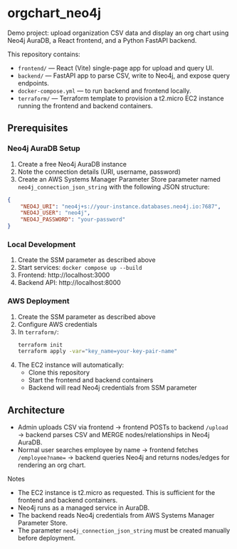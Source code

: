 # orgchart_neo4j

Demo project: upload organization CSV data and display an org chart using Neo4j AuraDB, a React frontend, and a Python FastAPI backend.

This repository contains:
- `frontend/` — React (Vite) single-page app for upload and query UI.
- `backend/` — FastAPI app to parse CSV, write to Neo4j, and expose query endpoints.
- `docker-compose.yml` — to run backend and frontend locally.
- `terraform/` — Terraform template to provision a t2.micro EC2 instance running the frontend and backend containers.

## Prerequisites

### Neo4j AuraDB Setup
1. Create a free Neo4j AuraDB instance
2. Note the connection details (URI, username, password)
3. Create an AWS Systems Manager Parameter Store parameter named `neo4j_connection_json_string` with the following JSON structure:
```json
{
    "NEO4J_URI": "neo4j+s://your-instance.databases.neo4j.io:7687",
    "NEO4J_USER": "neo4j",
    "NEO4J_PASSWORD": "your-password"
}
```

### Local Development
1. Create the SSM parameter as described above
2. Start services: `docker compose up --build`
3. Frontend: http://localhost:3000
4. Backend API: http://localhost:8000

### AWS Deployment
1. Create the SSM parameter as described above
2. Configure AWS credentials
3. In `terraform/`:
   ```bash
   terraform init
   terraform apply -var="key_name=your-key-pair-name"
   ```
4. The EC2 instance will automatically:
   - Clone this repository
   - Start the frontend and backend containers
   - Backend will read Neo4j credentials from SSM parameter

## Architecture
- Admin uploads CSV via frontend -> frontend POSTs to backend `/upload` -> backend parses CSV and MERGE nodes/relationships in Neo4j AuraDB.
- Normal user searches employee by name -> frontend fetches `/employee?name=` -> backend queries Neo4j and returns nodes/edges for rendering an org chart.

Notes
- The EC2 instance is t2.micro as requested. This is sufficient for the frontend and backend containers.
- Neo4j runs as a managed service in AuraDB.
- The backend reads Neo4j credentials from AWS Systems Manager Parameter Store.
- The parameter `neo4j_connection_json_string` must be created manually before deployment.
